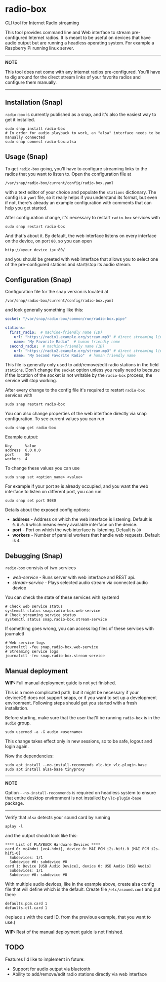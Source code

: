 # radio-box

CLI tool for Internet Radio streaming

This tool provides command line and Web interface to stream pre-configured
Internet radios. It is meant to be useful on devices that have audio output
but are running a headless operating system. For example a Raspberry Pi
running linux server.

---
**NOTE**

This tool does not come with any internet radios pre-configured. You'll have
to dig around for the direct stream links of your favorite radios and configure
them manually.

---

## Installation (Snap)

`radio-box` is currently published as a snap, and it's also the easiest way to
get it installed.

```shell
sudo snap install radio-box
# In order for audio playback to work, an "alsa" interface needs to be manually connected
sudo snap connect radio-box:alsa
```

## Usage (Snap)

To get `radio-box` going, you'll have to configure streaming links to the radios
that you want to listen to. Open the configuration file at

```
/var/snap/radio-box/current/config/radio-box.yaml
```

with a text editor of your choice and populate the `stations` dictionary.
The config is a `yaml` file, so it really helps if you understand its
format, but even if not, there's already an example configuration with comments
that can help you get started.

After configuration change, it's necessary to restart `radio-box` services with

```shell
sudo snap restart radio-box
```

And that's about it. By default, the web interface listens on every interface
on the device, on port `80`, so you can open

```
http://<your_device_ip>:80/
```

and you should be greeted with web interface that allows you to select one of
the pre-configured stations and start/stop its audio stream.

## Configuration (Snap)

Configuration file for the snap version is located at 

```
/var/snap/radio-box/current/config/radio-box.yaml
```

and look generally something like this:
```yaml
socket: "/var/snap/radio-box/common/run/radio-box.pipe"

stations:
  first_radio:  # machine-friendly name (ID)
    url: "https://radio1.example.org/stream.mp3" # direct streaming link
    name: "My Favorite Radio"  # human friendly name
  second_radio:  # machine-friendly name (ID)
    url: "https://radio2.example.org/stream.mp3" # direct streaming link
    name: "My Second Favorite Radio"  # human friendly name
```

This file is generally only used to add/remove/edit radio stations in the field
`stations`. Don't change the `socket` option unless you really need to because
if the location of the socket is not writable by the `radio-box` process, the
service will stop working.

After every change to the config file it's required to restart `radio-box`
services with

```shell
sudo snap restart radio-box
```

You can also change properties of the web interface directly via snap
configuration. To see current values you can run

```shell
sudo snap get radio-box
```

Example output:
```
Key      Value
address  0.0.0.0
port     80
workers  4
```

To change these values you can use
```
sudo snap set <option_name> <value>
```

For example if your port `80` is already occupied, and you want the web
interface to listen on different port, you can run

```shell
sudo snap set port 8080
```

Details about the exposed config options:
* **address** - Address on which the web interface is listening. Default is
  `0.0.0.0` which means every available interface on the device.
* **port** - Port on which the web interface is listening. Default is `80`
* **workers** - Number of parallel workers that handle web requests. Default
  is `4`.

## Debugging (Snap)

`radio-box` consists of two services
* *web-service* - Runs server with web interface and REST api.
* *stream-service* - Plays selected audio stream via connected audio device

You can check the state of these services with systemd

```shell
# Check web service status
systemctl status snap.radio-box.web-service
# Check streaming service status
systemctl status snap.radio-box.stream-service
```

If something goes wrong, you can access log files of these services with
journalctl

```shell
# Web service logs
journalctl -feu snap.radio-box.web-service
# Streaming service logs
journalctl -feu snap.radio-box.stream-service
```

## Manual deployment

**WIP:** Full manual deployment guide is not yet finished.

This is a more complicated path, but it might be necessary if your device/OS
does not support snaps, or if you want to set up a development environment.
Following steps should get you started with a fresh installation.

Before starting, make sure that the user that'll be running `radio-box` is in
the `audio` group.
```shell
sudo usermod -a -G audio <username>
```
This change takes effect only in new sessions, so to be safe, logout and
login again.

Now the dependencies:
```shell
sudo apt install --no-install-recommends vlc-bin vlc-plugin-base
sudo apt install alsa-base tinyproxy
```

---
**NOTE**

Option `--no-install-recommends` is required on headless system to ensure
that entire desktop environment is not installed by `vlc-plugin-base` package.

---

Verify that `alsa` detects your sound card by running
```shell
aplay -l
```
and the output should look like this:
```
**** List of PLAYBACK Hardware Devices ****
card 0: vc4hdmi [vc4-hdmi], device 0: MAI PCM i2s-hifi-0 [MAI PCM i2s-hifi-0]
  Subdevices: 1/1
  Subdevice #0: subdevice #0
card 1: Device [USB Audio Device], device 0: USB Audio [USB Audio]
  Subdevices: 1/1
  Subdevice #0: subdevice #0
```

With multiple audio devices, like in the example above, create alsa config file
that will define which is the default. Create file `/etc/asound.conf` and put
there
```
defaults.pcm.card 1
defaults.ctl.card 1
```
(replace `1` with the card ID, from the previous example, that you want to
use.)

**WIP:** Rest of the manual deployment guide is not finished.

## TODO

Features I'd like to implement in future:
* Support for audio output via bluetooth
* Ability to add/remove/edit radio stations directly via web interface